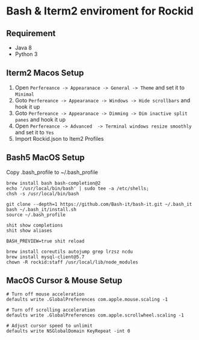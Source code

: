# Bash & Iterm2 enviroment for Rockid

## Requirement

- Java 8
- Python 3

## Iterm2 Macos Setup

1. Open `Perfereance -> Appearanace -> General -> Theme` and set it to `Minimal`
2. Goto `Perfereance -> Appearanace -> Windows -> Hide scrollbars` and hook it up
3. Goto `Perfereance -> Appearanace -> Dimming -> Dim inactive split panes` and hook it up
4. Open `Perfereance -> Advanced  -> Terminal windows resize smoothly` and set it to `Yes`
5. Import Rockid.json to Item2 Profiles

## Bash5 MacOS Setup

Copy .bash_profile to ~/.bash_profile

```
brew install bash bash-completion@2
echo '/usr/local/bin/bash' | sudo tee -a /etc/shells;
chsh -s /usr/local/bin/bash

git clone --depth=1 https://github.com/Bash-it/bash-it.git ~/.bash_it
bash ~/.bash_it/install.sh
source ~/.bash_profile

shit show completions
shit show aliases

BASH_PREVIEW=true shit reload

brew install coreutils autojump grep lrzsz ncdu
brew install mysql-client@5.7
chown -R rockid:staff /usr/local/lib/node_modules
```

## MacOS Cursor & Mouse Setup
```
# Turn off mouse acceleration
defaults write .GlobalPreferences com.apple.mouse.scaling -1

# Turn off scrolling acceleration
defaults write .GlobalPreferences com.apple.scrollwheel.scaling -1

# Adjust cursor speed to unlimit
defaults write NSGlobalDomain KeyRepeat -int 0
```
